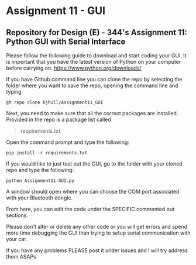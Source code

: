 # Assignment 11 - GUI
## Repository for Design (E) - 344's Assignment 11: Python GUI with Serial Interface

Please follow the following guide to download and start coding your GUI. It is important that you have the latest version of Python on your computer before carrying on.
https://www.python.org/downloads/

If you have Github command line you can clone the repo by selecting the folder where you want to save the repo, opening the command line and typing 

```
gh repo clone kjhull/Assignment11_GUI
```
Next, you need to make sure that all the correct packages are installed. Provided in the repo is a package list called
> requirements.txt

Open the command prompt and type the following:
```
pip install -r requirements.txt
```

If you would like to just test out the GUI, go to the folder with your cloned repo and type the following:
```
python Assignment11-GUI.py
```
A window should open where you can choose the COM port associated with your Bluetooth dongle.

From here, you can edit the code under the SPECIFIC commented out sections.

Please don't alter or delete any other code or you will get errors and spend more time debugging the GUI than trying to setup serial communication with your car.

If you have any problems PLEASE post it under issues and I will try address them ASAPs